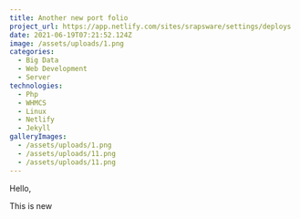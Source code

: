 ```yaml
---
title: Another new port folio
project_url: https://app.netlify.com/sites/srapsware/settings/deploys
date: 2021-06-19T07:21:52.124Z
image: /assets/uploads/1.png
categories:
  - Big Data
  - Web Development
  - Server
technologies:
  - Php
  - WHMCS
  - Linux
  - Netlify
  - Jekyll
galleryImages:
  - /assets/uploads/1.png
  - /assets/uploads/11.png
  - /assets/uploads/11.png
---
```

Hello,



This is new